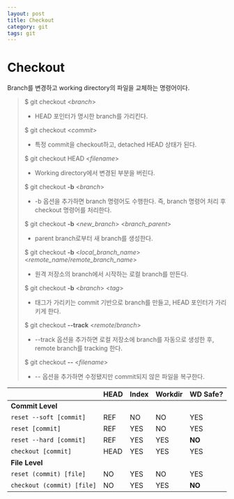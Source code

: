 ```yaml
---
layout: post
title: Checkout
category: git
tags: git
---
```




# Checkout

Branch를 변경하고 working directory의 파일을 교체하는 명령어이다.

> $ git checkout <*branch*>
> - HEAD 포인터가 명시한 branch를 가리킨다.
>
> $ git checkout <*commit*>
> - 특정 commit을 checkout하고, detached HEAD 상태가 된다.
>
> $ git checkout HEAD <*filename*>
>
> - Working directory에서 변경된 부분을 버린다.
>
> $ git checkout **-b** <*branch*>
> - -b 옵션을 추가하면 branch 명령어도 수행한다.
>  즉, branch 명령어 처리 후 checkout 명령어를 처리한다.
>
> $ git checkout **-b** <*new_branch*> <*branch_parent*>
> - parent branch로부터 새 branch를 생성한다.
>
> $ git checkout **-b** <*local_branch_name*> <*remote_name*/*remote_branch_name*>
> - 원격 저장소의 branch에서 시작하는 로컬 branch를 만든다.
>
> $ git checkout **-b** <*branch*> <*tag*>
> - 태그가 가리키는 commit 기반으로 branch를 만들고, HEAD 포인터가 가리키게 한다.
>
> $ git checkout **--track** <*remote*/*branch*>
> - --track 옵션을 추가하면 로컬 저장소에 branch를 자동으로 생성한 후, remote branch를 tracking 한다.
>
> $ git checkout **--** <*filename*>
> - -- 옵션을 추가하면 수정됐지만 commit되지 않은 파일을 복구한다.

|                            | HEAD | Index | Workdir | WD Safe? |
| -------------------------- | ---- | ----- | ------- | -------- |
| **Commit Level**           |      |       |         |          |
| `reset --soft [commit]`    | REF  | NO    | NO      | YES      |
| `reset [commit]`           | REF  | YES   | NO      | YES      |
| `reset --hard [commit]`    | REF  | YES   | YES     | **NO**   |
| `checkout [commit]`        | HEAD | YES   | YES     | YES      |
| **File Level**             |      |       |         |          |
| `reset (commit) [file]`    | NO   | YES   | NO      | YES      |
| `checkout (commit) [file]` | NO   | YES   | YES     | **NO**   |